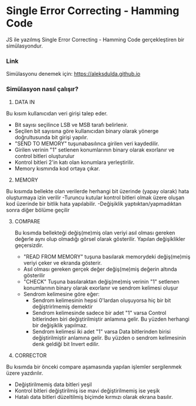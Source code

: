 # Single Error Correcting - Hamming Code

JS ile yazılmış Single Error Correcting - Hamming Code gerçekleştiren bir simülasyondur.


### Link
Simülasyonu denemek için: https://aleksdulda.github.io

### Simülasyon nasıl çalışır?

1) DATA IN

Bu kısım kullanıcıdan veri girişi talep eder. 

  - Bit sayısı seçilince LSB ve MSB tarafı belirlenir.
  - Seçilen bit sayısına göre kullanıcıdan binary olarak yönerge doğrultusunda bit girişi yapılır. 
  - "SEND TO MEMORY" tuşunabasılınca girilen veri kaydedilir.
  - Girilen verinin "1" setlenen konumlarının binary olarak exorlanır ve control bitleri oluşturulur
  - Kontrol bitleri 2'in katı olan konumlara yerleştirilir.
  - Memory kısmında kod ortaya çıkar.

2) MEMORY

  Bu kısımda bellekte olan verilerde herhangi bit üzerinde (yapay olarak) hata oluşturmaya izin verilir
   -Turuncu kutular kontrol bitleri olmak üzere oluşan kod üzerinde bir bitlik hata yapılabilir.
   -Değişiklik yaptııktan/yapmadıktan sonra diğer bölüme geçilir

3) COMPARE

   Bu kısımda bellekteği değiş(me)miş olan veriyi asıl olması gereken değerle aynı olup olmadığı görsel olarak gösterilir. Yapılan değişiklikler geçersizdir.
   
   - "READ FROM MEMORY" tuşuna basılarak memorydeki değiş(me)miş veriyi çeker ve ekranda gösterir.
   -  Asıl olması gereken gerçek değer değiş(me)miş değerin altında gösterilir
   -  "CHECK" Tuşuna basılaraktan değiş(me)miş verinin "1" setlenen konumlarının binary olarak exorlanır ve sendrom kelimesi oluşur
   -  Sendrom kelimesine göre eğer:
      * Sendrom kelimesinin hepsi 0'lardan oluşuyorsa hiç bir bit değiştrirlmemiş demektir
      * Sendrom kelimesinde sadece bir adet "1" varsa Control bitlerinden biri değiştirilmiştir anlamına gelir. Bu yüzden herhangi bir değişiklik yapılmaz.
      * Sendrom kelimesi iki adet "1" varsa Data bitlerinden birisi değiştirilmiştir anlamına gelir. Bu yüzden o sendrom kelimesinin denk geldiği bit Invert edilir.


5) CORRECTOR
   
  Bu kısımda bir önceki compare aşamasında yapılan işlemler sergilenmek üzere yazdırılır.
   - Değiştirilmemiş data bitleri yeşil
   - Kontrol bitleri değiştirilmiş ise mavi değiştirilmemiş ise yeşik
   - Hatalı data bitleri düzeltilmiş biçimde kırmızı
  olarak ekrana basılır.



